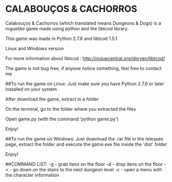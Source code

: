 # CALABOUÇOS & CACHORROS

Calabouços & Cachorros (which translated means Dungeons & Dogs) is a roguelike game made using python and the libtcod library.

This game was made in Python 2.7.6 and libtcod 1.5.1

Linux and Windows version

For more information about libtcod : http://roguecentral.org/doryen/libtcod/

The game is not bug free, if anyone notice something, feel free to contact me




##To run the game on Linux:
Just make sure you have Python 2.7.6 or later installed on your system

After download the game, extract in a folder

On the terminal, go to the folder where you extracted the files

Open game.py (with the command 'python game.py')

Enjoy!



##To run the game on Windows:
Just download the .rar file in the releases page, extract the folder and execute the game.exe file inside the 'dist' folder

Enjoy!


##COMMAND LIST:
-g - grab itens on the floor
-d - drop itens on the floor
-< - go down on the stairs to the next dungeon level
-c - open a menu with the character information
